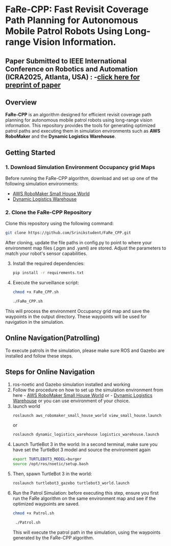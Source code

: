 # FaRe-CPP: Fast Revisit Coverage Path Planning for Autonomous Mobile Patrol Robots Using Long-range Vision Information.

## Paper Submitted to IEEE International Conference on Robotics and Automation (ICRA2025, Atlanta, USA) :  -[click here for preprint of paper](https://arxiv.org/abs/2501.07343)

## Overview
**FaRe-CPP** is an algorithm designed for efficient revisit coverage path planning for autonomous mobile patrol robots using long-range vision information. This repository provides the tools for generating optimized patrol paths and executing them in simulation environments such as **AWS RoboMaker** and the **Dynamic Logistics Warehouse**.

## Getting Started

### 1. Download Simulation Environment Occupancy grid Maps

Before running the FaRe-CPP algorithm, download and set up one of the following simulation environments:
- [AWS RoboMaker Small House World](https://github.com/aws-robotics/aws-robomaker-small-house-world)
- [Dynamic Logistics Warehouse](https://github.com/belal-ibrahim/dynamic_logistics_warehouse)

### 2. Clone the FaRe-CPP Repository

Clone this repository using the following command:

```bash
git clone https://github.com/Srinikstudent/FaRe_CPP.git
```
After cloning, update the file paths in config.py to point to where your environment map files (.pgm and .yaml) are stored. Adjust the parameters to match your robot's sensor capabilities.

3. Install the required dependencies:

    ```bash
    pip install -r requirements.txt
    ```

4. Execute the surveillance script:

    ```bash
    chmod +x FaRe_CPP.sh

    ./FaRe_CPP.sh
    ```

This will process the environment Occupancy grid map and save the waypoints in the output directory. These waypoints will be used for navigation in the simulation.

## Online Navigation(Patrolling)
To execute patrols in the simulation, please make sure ROS and Gazebo are installed and follow these steps.
## Steps for Online Navigation
1. ros-noetic and Gazebo simulation installed and working
2. Follow the procedure  on how to set up the simulation environment from here - [AWS RoboMaker Small House World](https://github.com/aws-robotics/aws-robomaker-small-house-world)  or - [Dynamic Logistics Warehouse](https://github.com/belal-ibrahim/dynamic_logistics_warehouse) or you can use environment of your choice.
3. launch world 
   ```bash
   roslaunch aws_robomaker_small_house_world view_small_house.launch
   ```
   or
   ```bash
   roslaunch dynamic_logistics_warehouse logistics_warehouse.launch
   ```
4. Launch TurtleBot 3 in the world: In a second terminal, make sure you have set the TurtleBot 3 model and source the environment again
   ```bash
   export TURTLEBOT3_MODEL=burger  
   source /opt/ros/noetic/setup.bash
   ```
5. Then, spawn TurtleBot 3 in the world:
   ```bash
   roslaunch turtlebot3_gazebo turtlebot3_world.launch
   ```
6. Run the Patrol Simulation: before executing this step, ensure you first run the FaRe algorithm on the same environment map and see if the optimized waypoints are saved.
   ```bash
   chmod +x Patrol.sh

    ./Patrol.sh
   ```
   This will execute the patrol path in the simulation, using the waypoints generated by the FaRe-CPP algorithm.
   
   
   
